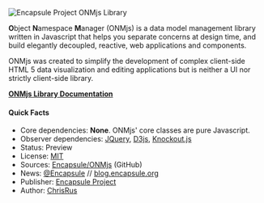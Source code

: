 ![Encapsule Project ONMjs Library](https://github.com/Encapsule/ONMjs/wiki/ivory_sphere_250x250.jpg)

**O**bject **N**amespace **M**anager (ONMjs) is a data model management library written in Javascript that helps you separate concerns at design time, and build elegantly decoupled, reactive, web applications and components.

ONMjs was created to simplify the development of complex client-side HTML 5 data visualization and editing applications but is neither a UI nor strictly client-side library.

**[ONMjs Library Documentation](https://github.com/Encapsule/ONMjs/wiki)**

#### Quick Facts

* Core dependencies: **None**. ONMjs' core classes are pure Javascript.
* Observer dependencies: [JQuery][JQuery], [D3js][D3js], [Knockout.js][Knockout]
* Status: Preview
* License: [MIT][license]
* Sources: [Encapsule/ONMjs][repository] (GitHub)
* News: [@Encapsule][EncapsuleTwitter] // [blog.encapsule.org][EncapsuleBlog]
* Publisher: [Encapsule Project][EncapsuleProject]
* Author: [ChrisRus][ChrisRus]


<!-- Encapsule Project Link Definitions -->
[EncapsuleProject]: http://www.encapsule.org "Encapsule Project Homepage"
[EncapsuleTwitter]: https://twitter.com/Encapsule "@Encapsule on Twitter"
[EncapsuleBlog]: http://blog.encapsule.org "Encapsule Project Blog"
[schemaApp]: http://schema.encapsule.org "Encapsule Project Schema App"
[ChrisRus]: http://blog.encapsule.org/author/chrisrus/ "Chris Russell"
[license]: http://opensource.org/licenses/MIT "The MIT License (MIT)"
[repository]: https://github.com/Encapsule/ONMjs "Encapsule/ONMjs Repo on GitHub"


<!-- External Link Definitions -->
[JSON]: http://json.org "JSON Grammar Specification Primer"
[DesignPatterns]: http://en.wikipedia.org/wiki/Design_Patterns "Design Patterns article on Wikipedia"
[SignalProgramming]: http://en.wikipedia.org/wiki/Signal_programming "Signal Programming article on Wikipedia"
[SeparationOfConcerns]: http://en.wikipedia.org/wiki/Separation_of_concerns "Separation of Concerns article on Wikipedia"
[ComponentEngineering]: http://en.wikipedia.org/wiki/Component-based_software_engineering "Component-Based Software Engineering article on Wikipedia"
[ObserverPattern]: http://en.wikipedia.org/wiki/Observer_pattern "Observer Pattern article on Wikipedia"
[Nodejs]: http://nodejs.org "Node.js Homepage"
[JQuery]: http://jquery.org "JQuery Homepage"
[D3js]: http://d3js.org "D3js Homepage"
[Knockout]: http://knockoutjs.com "Knockout.js Homepage"